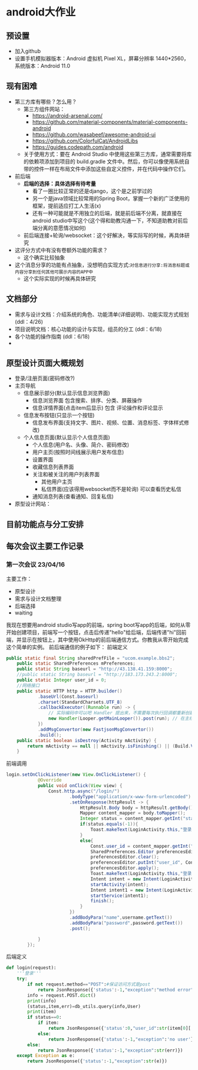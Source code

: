 # android大作业

## 预设置
- 加入github
- 设置手机模拟器版本：Android 虚拟机 Pixel XL，屏幕分辨率 1440*2560，系统版本：Android 11.0

## 现有困难
- 第三方库有哪些？怎么用？
  - 第三方组件网站：
    - https://android-arsenal.com/
    - https://github.com/material-components/material-components-android
    - https://github.com/wasabeef/awesome-android-ui
    - https://github.com/ColorfulCat/AndroidLibs
    - https://guides.codepath.com/android
  - 关于使用方式：要在 Android Studio 中使用这些第三方库，通常需要将库的依赖项添加到项目的 build.gradle 文件中。然后，你可以像使用系统自带的控件一样在布局文件中添加这些自定义控件，并在代码中操作它们。
- 前后端
  - **后端的选择：具体选择有待考量**
    - 看了一圈比较正常的还是django，这个是之前学过的
    - 另一个是java领域比较常用的Spring Boot，掌握一个新的广泛使用的框架，提前适应打工人生活(x)
    - 还有一种可能就是不用独立的后端，就是前后端不分离，就直接在android studio中写这个(这个得和助教沟通一下，不知道助教对前后端分离的意愿情况如何)
  - 前后端连接+轮询/websocket：这个好解决，等实际写的时候，再具体研究
- 这评分方式中有没有卷额外功能的需求？
  - 这个确实比较抽象
- 这个消息分享的功能有点抽象，没想明白实现方式:`对信息进行分享:将消息标题或内容分享到任何其他可展示内容的APP中`
  - 这个实际实现的时候再具体研究

## 文档部分
- 需求与设计文档：介绍系统的角色、功能清单(详细说明)、功能实现方式规划 (ddl：4/26)
- 项目说明文档：核心功能的设计与实现，组员的分工  (ddl：6/18)
- 各个功能的操作指南 (ddl：6/18)
- 
## 原型设计页面大概规划
- 登录/注册页面(密码修改?)
- 主页导航
  - 信息展示部分(默认显示信息浏览界面)
    - 信息浏览界面 包含搜索、排序、分类、屏蔽操作 
    - 信息详情界面(点击item后显示) 包含 评论操作和评论显示
  - 信息发布按钮(只显示一个按钮)
    - 信息发布界面(支持文字、图片、视频、位置、消息标签、字体样式修改)
  - 个人信息页面(默认显示个人信息页面)
    - 个人信息(用户名、头像、简介、密码修改)
    - 用户主页(按照时间线展示用户发布信息)
    - 设置界面
    - 收藏信息列表界面
    - 关注和被关注的用户列表界面
      - 其他用户主页
      - 私信界面(应该得用websocket而不是轮询) 可以查看历史私信
    - 通知消息列表(查看通知、回复私信)
- 原型设计网站：

## 目前功能点与分工安排


## 每次会议主要工作记录

### 第一次会议 23/04/16
主要工作：
- 原型设计
- 需求与设计文档整理
- 后端选择
- waiting

我现在想要用android studio写app的前端，spring boot写app的后端，如何从零开始创建项目，前端写一个按钮，点击后传递"hello"给后端，后端传递"hi"回前端，并显示在按钮上，其中使用OkHttp的前后端通信方式。你教我从零开始完成这个简单的实例。
前后端通信的例子如下：
前端定义
```java
public static final String sharedPrefFile = "ucom.example.bbs2";
    public static SharedPreferences mPreferences;
    public static String baseurl = "http://43.138.41.159:8000";
    //public static String baseurl = "http://183.173.243.2:8000";
    public static Integer user_id = 0;
    //网络接口
    public static HTTP http = HTTP.builder()
            .baseUrl(Const.baseurl)
            .charset(StandardCharsets.UTF_8)
            .callbackExecutor((Runnable run) -> {
                // 实际编码中可以吧 Handler 提出来，不需要每次执行回调都重新创建
                new Handler(Looper.getMainLooper()).post(run); // 在主线程执行
            })
            .addMsgConvertor(new FastjsonMsgConvertor())
            .build();
    public static boolean isDestroy(Activity mActivity) {
        return mActivity == null || mActivity.isFinishing() || (Build.VERSION.SDK_INT >= Build.VERSION_CODES.JELLY_BEAN_MR1 && mActivity.isDestroyed());
    }
```

前端调用
```java
login.setOnClickListener(new View.OnClickListener() {
            @Override
            public void onClick(View view) {
                Const.http.async("/login/")
                        .bodyType("application/x-www-form-urlencoded")
                        .setOnResponse(httpResult -> {
                            HttpResult.Body body = httpResult.getBody();
                            Mapper content_mapper = body.toMapper();
                            Integer status = content_mapper.getInt("status");
                            if(status.equals(-1)){
                                Toast.makeText(LoginActivity.this,"登录失败，请检查用户名或密码",Toast.LENGTH_SHORT).show();
                            }
                            else{
                                Const.user_id = content_mapper.getInt("user_id");
                                SharedPreferences.Editor preferencesEditor = Const.mPreferences.edit();
                                preferencesEditor.clear();
                                preferencesEditor.putInt("user_id", Const.user_id);
                                preferencesEditor.apply();
                                Toast.makeText(LoginActivity.this,"登录成功",Toast.LENGTH_SHORT).show();
                                Intent intent = new Intent(LoginActivity.this,MainActivity.class);
                                startActivity(intent);
                                Intent intent1 = new Intent(LoginActivity.this,MyService.class);
                                startService(intent1);
                                finish();
                            }
                        })
                        .addBodyPara("name",username.getText())
                        .addBodyPara("password",password.getText())
                        .post();

            }
        });
```
后端定义
```python
def login(request):
    '''登录'''
    try:
        if not request.method=="POST":#保证访问方式是post
            return JsonResponse({'status':-1,"exception":"method error"})
        info = request.POST.dict()
        print(info)
        (status,item,err)=db_utils.query(info,User)
        print(item)
        if status==0:
            if item:
                return JsonResponse({'status':0,"user_id":str(item[0]['user_id'])})
            else:
                return JsonResponse({'status':-1,"exception":'no user'})
        else:
            return JsonResponse({'status':-1,"exception":str(err)})
    except Exception as e:
        return JsonResponse({'status':-1,"exception":str(e)})
```